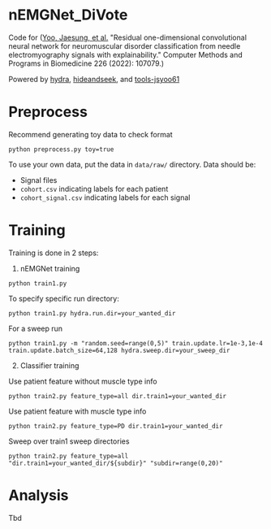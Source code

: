 # nEMGNet_DiVote
Code for ([Yoo, Jaesung, et al.](https://doi.org/10.1016/j.cmpb.2022.107079) "Residual one-dimensional convolutional neural network for neuromuscular disorder classification from needle electromyography signals with explainability." Computer Methods and Programs in Biomedicine 226 (2022): 107079.)

Powered by [hydra](https://hydra.cc/docs/intro/), [hideandseek](https://github.com/jsyoo61/hideandseek), and [tools-jsyoo61](https://github.com/jsyoo61/tools)

# Preprocess
Recommend generating toy data to check format
```
python preprocess.py toy=true
```

To use your own data, put the data in `data/raw/` directory.
Data should be:
- Signal files
- `cohort.csv` indicating labels for each patient
- `cohort_signal.csv` indicating labels for each signal

# Training
Training is done in 2 steps:

1. nEMGNet training

```
python train1.py
```

To specify specific run directory:
```
python train1.py hydra.run.dir=your_wanted_dir
```
For a sweep run
```
python train1.py -m "random.seed=range(0,5)" train.update.lr=1e-3,1e-4 train.update.batch_size=64,128 hydra.sweep.dir=your_sweep_dir
```

2. Classifier training

Use patient feature without muscle type info
```
python train2.py feature_type=all dir.train1=your_wanted_dir
```
Use patient feature with muscle type info
```
python train2.py feature_type=PD dir.train1=your_wanted_dir
```

Sweep over train1 sweep directories
```
python train2.py feature_type=all "dir.train1=your_wanted_dir/${subdir}" "subdir=range(0,20)"
```

# Analysis
Tbd
